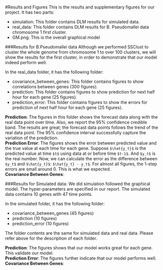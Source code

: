 #Results and Figures
This is the results and supplementary figures for our project. It has two parts:  
- simulation: This folder contains DLM results for simulated data.  
- real_data: This folder contains DLM results for B. Pseudomallei data chromosome 1 first cluster.    
- GM.png: This is the overall graphical model  

###Results for B.Pseudomallei data
Although we performed SSClust to cluster the whole genome from chromosome 1 to over 100 clusters, we will show the results for the first cluster, in order to demonstrate that our model indeed perform well. 

In the real_data folder, it has the following folder:

- covariance_between_genes: This folder contains figures to show correlations between genes (300 figures).  
- prediction: This folder contains figures to show prediction for next half hour for each gene (25 figures).  
- prediction_error: This folder contains figures to show the errors for prediction of next half hour for each gene (25 figures).  

__Prediction__: The figures in this folder shows the forecast data along with the real data point over time. Also, we report the 95% confidence credible band. The results are great; the forecast data points follows the trend of the real data point. The 95% confidence interval successfully capture the variation of the prediction.  
__Prediction Error__: The figures shows the error between predicted value and the true value at each time for each gene. Suppose `$\hat{y_t}$` is the predicted value at time `$t$` using data at or before time `$t-1$`. And `$y_t$` is the real number. Now, we can calculate the error as the difference between `$y_t$` and `$\hat{y_t}$`: `$\hat{y_t} - y_t$`. For almost all figures, the 1-step errors are small around 0. This is what we expected.  
__Covariance Between Genes__:

###Results for Simulated data:
We did simulation followed the graphical model. The hyper-parameters are specified in our report. The simulated data contains 10 genes with 47 time points.  

In the simulated folder, it has the following folder:
- covariance_between_genes (45 figures)  
- prediction (10 figures)  
- prediction_error (10 figures)  

The folder contents are the same for simulated data and real data. Please refer above for the description of each folder.

__Prediction__: The figures shows that our model works great for each gene. This validate our model.  
__Prediction Error__: The figures further indicate that our model performs well.  
__Covariance Between Genes__: 



